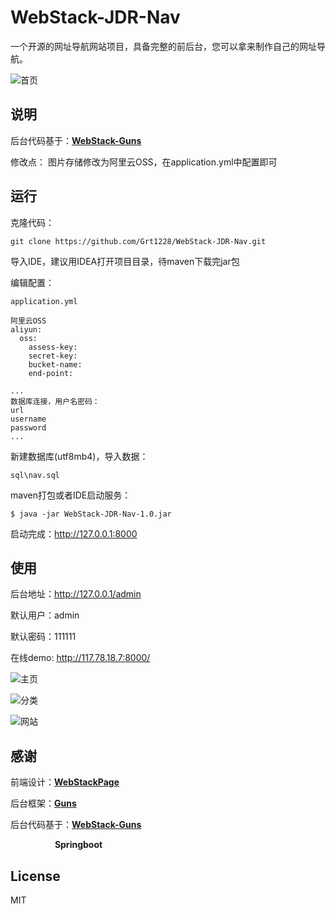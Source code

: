 # WebStack-JDR-Nav

一个开源的网址导航网站项目，具备完整的前后台，您可以拿来制作自己的网址导航。

![首页](screen/1.png)


## 说明
后台代码基于：[**WebStack-Guns**](https://github.com/jsnjfz/WebStack-Guns)

修改点：
图片存储修改为阿里云OSS，在application.yml中配置即可


## 运行

克隆代码：

```shell
git clone https://github.com/Grt1228/WebStack-JDR-Nav.git
```

导入IDE，建议用IDEA打开项目目录，待maven下载完jar包


编辑配置：

```
application.yml
```
```
阿里云OSS
aliyun:
  oss:
    assess-key: 
    secret-key: 
    bucket-name: 
    end-point: 
```

```
...
数据库连接，用户名密码：
url
username
password
...
```

新建数据库(utf8mb4)，导入数据：

```shell
sql\nav.sql
```

maven打包或者IDE启动服务：

```shell
$ java -jar WebStack-JDR-Nav-1.0.jar
```

启动完成：http://127.0.0.1:8000



## 使用

后台地址：http://127.0.0.1/admin

默认用户：admin

默认密码：111111

在线demo: http://117.78.18.7:8000/

![主页](screen/2.png)

![分类](screen/3.png)

![网站](screen/4.png)



## 感谢

前端设计：[**WebStackPage**](https://github.com/WebStackPage/WebStackPage.github.io)

后台框架：[**Guns**](https://github.com/stylefeng/Guns)

后台代码基于：[**WebStack-Guns**](https://github.com/jsnjfz/WebStack-Guns)

&nbsp;&nbsp;&nbsp;&nbsp;&nbsp;&nbsp;&nbsp;&nbsp;&nbsp;&nbsp;&nbsp;&nbsp;&nbsp;&nbsp;&nbsp;&nbsp;&nbsp;&nbsp;**Springboot**


## License

MIT